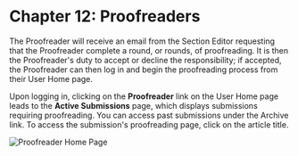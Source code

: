 # Chapter 12: Proofreaders


The Proofreader will receive an email from the Section Editor requesting that the Proofreader complete a round, or rounds, of proofreading. It is then the Proofreader's duty to accept or decline the responsibility; if accepted, the Proofreader can then log in and begin the proofreading process from their User Home page.


Upon logging in, clicking on the **Proofreader** link on the User Home page leads to the **Active Submissions** page, which displays submissions requiring proofreading. You can access past submissions under the Archive link. To access the submission's proofreading page, click on the article title.


![Proofreader Home Page](images/chapter12/proof_1.png)
